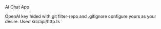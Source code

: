 AI Chat App 

OpenAI key hided with git filter-repo and .gitignore configure yours as your desire. Used src/api/http.ts